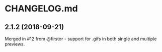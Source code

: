 # CHANGELOG.md

## 2.1.2 (2018-09-21)

Merged in #12 from @firstor - support for .gifs in both single and multiple previews.